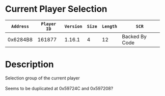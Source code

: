 # Current Player Selection

| `Address` | `Player ID` | `Version` | `Size` | `Length` | `SCR` |
| ---------- | ----------- | --------- | ------ | -------- | ---- |
| 0x6284B8 | 161877 | 1.16.1 | 4 | 12 | Backed By Code |

# Description

Selection group of the current player<br><br>Seems to be duplicated at 0x59724C and 0x597208?